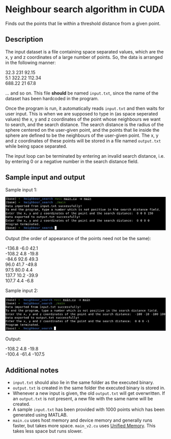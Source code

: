 # Neighbour search algorithm in CUDA

Finds out the points that lie within a threshold distance from a given point.

## Description

The input dataset is a file containing space separated values, which are the x, y and z coordinates of a large number of points. So, the data is arranged in the following manner:

32.3 231 92.15<br>
5.1 322.22 112.34<br>
688.22 21 67.8<br>

... and so on. This file **should** be named `input.txt`, since the name of the dataset has been hardcoded in the program. 

Once the program is run, it automatically reads `input.txt` and then waits for user input. This is when we are supposed to type in (as space seperated values) the x, y and z coordinates of the point whose neighbours we want to search, and the search distance. The search distance is the radius of the sphere centered on the user-given point, and the points that lie inside the sphere are defined to be the neighbours of the user-given point. The x, y and z coordinates of these points will be stored in a file named `output.txt` while being space separated. 

The input loop can be terminated by entering an invalid search distance, i.e. by entering 0 or a negative number in the search distance field.

## Sample input and output

Sample input 1:

![Sample input 1](/images/input_1.jpg)

Output (the order of appearance of the points need not be the same):

-136.8 -6.0 42.1<br>
-108.2 4.8 -19.8<br>
-84.6 92.6 49.3<br>
96.0 41.7 -49.8<br>
97.5 80.0 4.4<br>
137.7 10.2 -39.9<br>
107.7 4.4 -6.8<br>

Sample input 2:

![Sample input 2](/images/input_2.jpg)

Output:

-108.2 4.8 -19.8<br>
-100.4 -61.4 -107.5<br>

## Additional notes

* `input.txt` should also lie in the same folder as the executed binary.
* `output.txt` is created in the same folder the executed binary is stored in.
* Whenever a new input is given, the old `output.txt` will get overwritten. If an `output.txt` is not present, a new file with the same name will be created.
* A sample `input.txt` has been provided with 1000 points which has been generated using MATLAB.
* `main.cu` uses host memory and device memory and generally runs faster, but takes more space. `main_v2.cu` uses [Unified Memory](https://docs.nvidia.com/cuda/cuda-c-programming-guide/index.html#um-unified-memory-programming-hd). This takes less space but runs slower.

